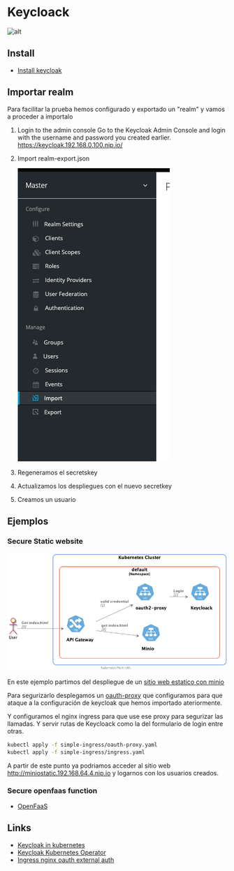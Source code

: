 # Keycloack

![alt](https://www.keycloak.org/resources/images/keycloak_logo_480x108.png)

## Install

- [Install keycloak](install.md)

## Importar realm

Para facilitar la prueba hemos configurado y exportado un "realm" y vamos a proceder a importalo

1. Login to the admin console
    Go to the Keycloak Admin Console and login with the username and password you created earlier.
    <https://keycloak.192.168.0.100.nip.io/>

1. Import realm-export.json

    ![Import realm](./import.png)

1. Regeneramos el secretskey
1. Actualizamos los despliegues con el nuevo secretkey
1. Creamos un usuario

## Ejemplos

### Secure Static website

![Secure ingress ](/out/Keycloack/simple-ingress/simple-ingress/simple-ingress.png)

En este ejemplo partimos del despliegue de un [sitio web estatico con minio](/2.GestionArchivos/minio/readme.md#despliegue-de-un-sitio-estático)

Para segurizarlo desplegamos un [oauth-proxy](/5.Usuarios/Keycloack/simple-ingress/oauth-proxy.yaml) que configuramos para que ataque a la configuración de keycloak que hemos importado ateriormente.

Y configuramos el nginx ingress para que use ese proxy para segurizar las llamadas. Y servir rutas de Keycloack como la del formulario de login entre otras.

```sh
kubectl apply -f simple-ingress/oauth-proxy.yaml
kubectl apply -f simple-ingress/ingress.yaml
```

A partir de este punto ya podriamos acceder al sitio web
<http://miniostatic.192.168.64.4.nip.io> y logarnos con los usuarios creados.

### Secure openfaas function

- [OpenFaaS](OpenFaaS/readme.md)

## Links

- [Keycloak in kubernetes](https://www.keycloak.org/getting-started/getting-started-kube)
- [Keycloak Kubernetes Operator](https://www.keycloak.org/getting-started/getting-started-operator-kubernetes)
- [Ingress nginx oauth external auth](https://kubernetes.github.io/ingress-nginx/examples/auth/oauth-external-auth/)